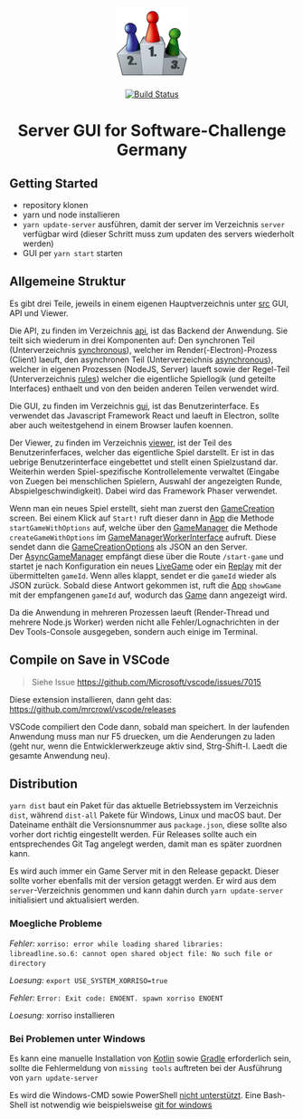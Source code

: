 <p align="center">
  <a target="_blank" rel="noopener noreferrer" href="https://www.software-challenge.de"><img width="128" src="https://raw.githubusercontent.com/CAU-Kiel-Tech-Inf/socha-gui/master/assets/build-resources/icon.png" alt="Software-Challenge Germany logo"></a>
</p>

<p align="center">
  <a href="https://travis-ci.com/CAU-Kiel-Tech-Inf/socha-gui" rel="nofollow"><img src="https://travis-ci.com/CAU-Kiel-Tech-Inf/socha-gui.svg?branch=master" alt="Build Status"></a>
</p>

<h1 align="center">Server GUI for Software-Challenge Germany</h1>

## Getting Started

- repository klonen
- yarn und node installieren
- `yarn update-server` ausführen, damit der server im Verzeichnis `server` verfügbar wird (dieser Schritt muss zum updaten des servers wiederholt werden)
- GUI per `yarn start` starten

## Allgemeine Struktur

Es gibt drei Teile, jeweils in einem eigenen Hauptverzeichnis unter [src](src) GUI, API und Viewer.

Die API, zu finden im Verzeichnis [api](src/api), ist das Backend der Anwendung. Sie teilt sich wiederum in drei Komponenten auf: Den synchronen Teil (Unterverzeichnis [synchronous](src/api/synchronous)), welcher im Render(-Electron)-Prozess (Client) laeuft, den asynchronen Teil (Unterverzeichnis [asynchronous](src/api/asynchronous)), welcher in eigenen Prozessen (NodeJS, Server) laueft sowie der Regel-Teil (Unterverzeichnis [rules](src/api/rules)) welcher die eigentliche Spiellogik (und geteilte Interfaces) enthaelt und von den beiden anderen Teilen verwendet wird.

Die GUI, zu finden im Verzeichnis [gui](src/gui), ist das Benutzerinterface. Es verwendet das Javascript Framework React und laeuft in Electron, sollte aber auch weitestgehend in einem Browser laufen koennen.

Der Viewer, zu finden im Verzeichnis [viewer](src/viewer), ist der Teil des Benutzerinferfaces, welcher das eigentliche Spiel darstellt. Er ist in das uebrige Benutzerinterface eingebettet und stellt einen Spielzustand dar. Weiterhin werden Spiel-spezifische Kontrollelemente verwaltet (Eingabe von Zuegen bei menschlichen Spielern, Auswahl der angezeigten Runde, Abspielgeschwindigkeit). Dabei wird das Framework Phaser verwendet.

Wenn man ein neues Spiel erstellt, sieht man zuerst den [GameCreation](src/gui/GameCreation.tsx) screen. Bei einem Klick auf `Start!` ruft dieser dann in [App](src/gui/App.tsx) die Methode `startGameWithOptions` auf, welche über den [GameManager](src/api/synchronous/GameManager.ts) die Methode `createGameWithOptions` im [GameManagerWorkerInterface](src/api/synchronous/GameManagerWorkerInterface.ts) aufruft. Diese sendet dann die [GameCreationOptions](src/api/rules/GameCreationOptions.ts) als JSON an den Server.  
Der [AsyncGameManager](src/api/asynchronous) empfängt diese über die Route `/start-game` und startet je nach Konfiguration ein neues [LiveGame](src/api/asynchronous/LiveGame.ts) oder ein [Replay](src/api/asynchronous/Replay.ts) mit der übermittelten `gameId`. Wenn alles klappt, sendet er die `gameId` wieder als JSON zurück. Sobald diese Antwort gekommen ist, ruft die [App](src/gui/App.tsx) `showGame` mit der empfangenen `gameId` auf, wodurch das [Game](src/gui/Game.tsx) dann angezeigt wird.

Da die Anwendung in mehreren Prozessen laeuft (Render-Thread und mehrere Node.js Worker) werden nicht alle Fehler/Lognachrichten in der Dev Tools-Console ausgegeben, sondern auch einige im Terminal.

## Compile on Save in VSCode

> Siehe Issue https://github.com/Microsoft/vscode/issues/7015

Diese extension installieren, dann geht das: https://github.com/mrcrowl/vscode/releases

VSCode compiliert den Code dann, sobald man speichert. In der laufenden Anwendung muss man nur F5 druecken, um die Aenderungen zu laden (geht nur, wenn die Entwicklerwerkzeuge aktiv sind, Strg-Shift-I. Laedt die gesamte Anwendung neu).

## Distribution

`yarn dist` baut ein Paket für das aktuelle Betriebssystem im Verzeichnis `dist`, während `dist-all` Pakete für Windows, Linux und macOS baut. Der Dateiname enthält die Versionsnummer aus `package.json`, diese sollte also vorher dort richtig eingestellt werden. Für Releases sollte auch ein entsprechendes Git Tag angelegt werden, damit man es später zuordnen kann.

Es wird auch immer ein Game Server mit in den Release gepackt. Dieser sollte vorher ebenfalls mit der version getaggt werden. Er wird aus dem `server`-Verzeichnis genommen und kann dahin durch `yarn update-server` initialisiert und aktualisiert werden.

### Moegliche Probleme

*Fehler:* `xorriso: error while loading shared libraries: libreadline.so.6: cannot open shared object file: No such file or directory`

*Loesung:* `export USE_SYSTEM_XORRISO=true`

*Fehler:* `Error: Exit code: ENOENT. spawn xorriso ENOENT`

*Loesung:* xorriso installieren

### Bei Problemen unter Windows

Es kann eine manuelle Installation von [Kotlin](https://downlinko.com/download-install-kotlin-windows.html) sowie [Gradle](https://gradle.org/install/) erforderlich sein, sollte die Fehlermeldung von `missing tools` auftreten bei der Ausführung von `yarn update-server`

Es wird die Windows-CMD sowie PowerShell [nicht unterstützt](https://github.com/CAU-Kiel-Tech-Inf/socha-gui/pull/26/commits/6ad684bf0af5b79e4b923f272022f64b2a60f35b). Eine Bash-Shell ist notwendig wie beispielsweise [git for windows](https://gitforwindows.org/)